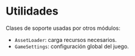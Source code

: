 # Utilidades

Clases de soporte usadas por otros módulos:

- `AssetLoader`: carga recursos necesarios.
- `GameSettings`: configuración global del juego.

